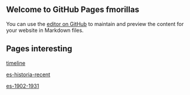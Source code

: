 ## Welcome to GitHub Pages fmorillas

You can use the [editor on GitHub](https://github.com/fmorillas/fmorillas.github.io/edit/main/README.md) to maintain and preview the content for your website in Markdown files.

## Pages interesting

[timeline](https://fmorillas.github.io/timeline/timeline.html)

[es-historia-recent](https://fmorillas.github.io/timeline/es-historia-recent.html)

[es-1902-1931](https://fmorillas.github.io/timeline/es-1902-1931.html)
